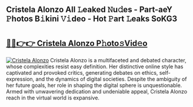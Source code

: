 ## Cristela Alonzo All 𝙻eaked 𝙽u𝚍es - Part-aeY 𝙿hotos B𝚒kini 𝚅𝚒deo - Hot 𝙿art 𝙻eaks SoKG3

# <h2><a href="http://ld5af07.urlbe.top/?page=Cristela+Alonzo">🔗🔗👉👉 Cristela Alonzo P𝚑oto𝚜Vid𝚎o</a></h2>

[![Cristela Alonzo](https://i.imgur.com/eBuTRDB.gif)](http://ld5af07.urlbe.top/?page=Cristela+Alonzo)
Cristela Alonzo is a multifaceted and debated character, whose complexities resist easy definition. Her distinctive online style has captivated and provoked critics, generating debates on ethics, self-expression, and the dynamics of digital societies. Despite the ambiguity of her future goals, her role in shaping the digital sphere is unquestionable. Armed with unwavering dedication and undeniable appeal, Cristela Alonzo reach in the virtual world is expansive.
